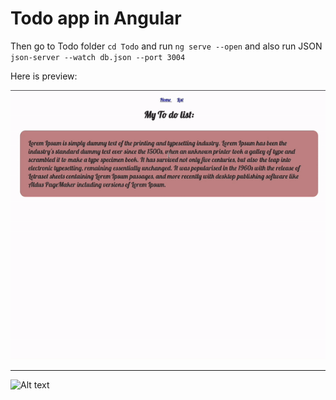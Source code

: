 # Todo app in Angular


Then go to Todo folder `cd Todo` and run `ng serve --open` and also run JSON `json-server --watch db.json --port 3004`

Here is preview: 

![ Alt text](Todo.gif)

---
![ Alt text](Todo2.gif)